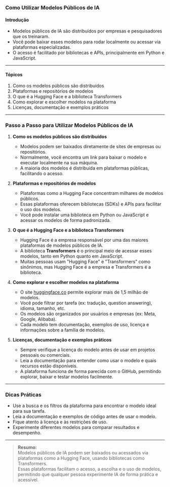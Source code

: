 ### **Como Utilizar Modelos Públicos de IA**

#### Introdução

- Modelos públicos de IA são distribuídos por empresas e pesquisadores que os treinaram.
- Você pode baixar esses modelos para rodar localmente ou acessar via plataformas especializadas.
- O acesso é facilitado por bibliotecas e APIs, principalmente em Python e JavaScript.

---

#### Tópicos

1. Como os modelos públicos são distribuídos
2. Plataformas e repositórios de modelos
3. O que é a Hugging Face e a biblioteca Transformers
4. Como explorar e escolher modelos na plataforma
5. Licenças, documentação e exemplos práticos

---

### Passo a Passo para Utilizar Modelos Públicos de IA

1. **Como os modelos públicos são distribuídos**

   - Modelos podem ser baixados diretamente de sites de empresas ou repositórios.
   - Normalmente, você encontra um link para baixar o modelo e executar localmente na sua máquina.
   - A maioria dos modelos é distribuída em plataformas públicas, facilitando o acesso.

2. **Plataformas e repositórios de modelos**

   - Plataformas como a Hugging Face concentram milhares de modelos públicos.
   - Essas plataformas oferecem bibliotecas (SDKs) e APIs para facilitar o uso dos modelos.
   - Você pode instalar uma biblioteca em Python ou JavaScript e acessar os modelos de forma padronizada.

3. **O que é a Hugging Face e a biblioteca Transformers**

   - Hugging Face é a empresa responsável por uma das maiores plataformas de modelos públicos de IA.
   - A biblioteca **Transformers** é o principal meio de acessar esses modelos, tanto em Python quanto em JavaScript.
   - Muitas pessoas usam "Hugging Face" e "Transformers" como sinônimos, mas Hugging Face é a empresa e Transformers é a biblioteca.

4. **Como explorar e escolher modelos na plataforma**

   - O site [huggingface.co](https://huggingface.co) permite explorar mais de 1,5 milhão de modelos.
   - Você pode filtrar por tarefa (ex: tradução, question answering), idioma, tamanho, etc.
   - Os modelos são organizados por usuários e empresas (ex: Meta, Google, Alibaba).
   - Cada modelo tem documentação, exemplos de uso, licença e informações sobre a família de modelos.

5. **Licenças, documentação e exemplos práticos**

   - Sempre verifique a licença do modelo antes de usar em projetos pessoais ou comerciais.
   - Leia a documentação para entender como usar o modelo e quais recursos estão disponíveis.
   - A plataforma funciona de forma parecida com o GitHub, permitindo explorar, baixar e testar modelos facilmente.

---

### Dicas Práticas

- Use a busca e os filtros da plataforma para encontrar o modelo ideal para sua tarefa.
- Leia a documentação e exemplos de código antes de usar o modelo.
- Fique atento à licença e às restrições de uso.
- Experimente diferentes modelos para comparar resultados e desempenho.

---

> **Resumo:**  
> Modelos públicos de IA podem ser baixados ou acessados via plataformas como a Hugging Face, usando bibliotecas como Transformers.  
> Essas plataformas facilitam o acesso, a escolha e o uso de modelos, permitindo que qualquer pessoa experimente IA de forma prática e acessível.
